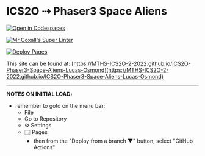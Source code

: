 # ICS2O ⇢ Phaser3 Space Aliens

[![Open in Codespaces](https://classroom.github.com/assets/launch-codespace-7f7980b617ed060a017424585567c406b6ee15c891e84e1186181d67ecf80aa0.svg)](https://classroom.github.com/open-in-codespaces?assignment_repo_id=10856925)

[![Mr Coxall's Super Linter](https://github.com/MTHS-ICS2O-2-2022/ICS2O-Phaser3-Space-Aliens-Lucas-Osmond/workflows/Mr%20Coxall's%20Super%20Linter/badge.svg)](https://github.com/MTHS-ICS2O-2-2022/ICS2O-Phaser3-Space-Aliens-Lucas-Osmond/actions)

[![Deploy Pages](https://github.com/MTHS-ICS2O-2-2022/ICS2O-Phaser3-Space-Aliens-Lucas-Osmond/workflows/Deploy%20Pages/badge.svg)](https://github.com/MTHS-ICS2O-2-2022/ICS2O-Phaser3-Space-Aliens-Lucas-Osmond/actions)

This site can be found at: [https://MTHS-ICS2O-2-2022.github.io/ICS2O-Phaser3-Space-Aliens-Lucas-Osmond](https://MTHS-ICS2O-2-2022.github.io/ICS2O-Phaser3-Space-Aliens-Lucas-Osmond)

---

**NOTES ON INITIAL LOAD:**
- remember to goto on the menu bar:
  - File
  - Go to Repository
  - ⚙ Settings
  - 🗔 Pages
    - then from the "Deploy from a branch ▼" button, select "GitHub Actions"
